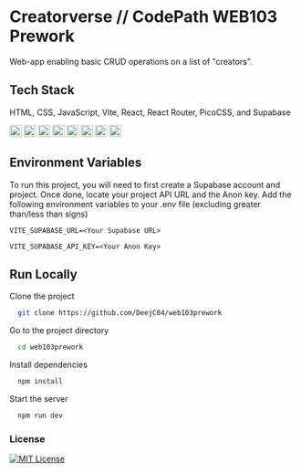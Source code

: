 
# Creatorverse // CodePath WEB103 Prework
Web-app enabling basic CRUD operations on a list of "creators".

## Tech Stack

HTML, CSS, JavaScript, Vite, React, React Router, PicoCSS, and Supabase

<a href="https://github.com/rackt/react-router" title="React Router"><img src="https://github.com/get-icon/geticon/raw/master/icons/react-router.svg" alt="React Router" width="21px" height="21px"></a>
<a href="https://reactjs.org/" title="React"><img src="https://github.com/get-icon/geticon/raw/master/icons/react.svg" alt="React" width="21px" height="21px"></a>
<a href="https://www.w3.org/TR/CSS/" title="CSS3"><img src="https://github.com/get-icon/geticon/raw/master/icons/css-3.svg" alt="CSS3" width="21px" height="21px"></a>
<a href="https://www.w3.org/TR/html5/" title="HTML5"><img src="https://github.com/get-icon/geticon/raw/master/icons/html-5.svg" alt="HTML5" width="21px" height="21px"></a>
<a href="https://developer.mozilla.org/en-US/docs/Web/JavaScript" title="JavaScript"><img src="https://github.com/get-icon/geticon/raw/master/icons/javascript.svg" alt="JavaScript" width="21px" height="21px"></a>
<a href="https://vitejs.dev/" title="Vite"><img src="https://github.com/get-icon/geticon/raw/master/icons/vite.svg" alt="Vite" width="21px" height="21px"></a>
<a href="https://picocss.com/docs/" title="PicoCSS"><img src="https://www.vectorlogo.zone/logos/picocss/picocss-icon.svg" alt="PicoCSS" width="21px" height="21px"></a>
<a href="https://supabase.com/" title="Supabase"><img src="https://seeklogo.com/images/S/supabase-logo-DCC676FFE2-seeklogo.com.png" alt="Supabase" width="21px" height="21px"></a>
## Environment Variables

To run this project, you will need to first create a Supabase account and project. Once done, locate your project API URL and the Anon key. Add the following environment variables to your .env file (excluding greater than/less than signs)

`VITE_SUPABASE_URL=<Your Supabase URL>`

`VITE_SUPABASE_API_KEY=<Your Anon Key>`


## Run Locally

Clone the project

```bash
  git clone https://github.com/DeejC04/web103prework
```

Go to the project directory

```bash
  cd web103prework
```

Install dependencies

```bash
  npm install
```

Start the server

```bash
  npm run dev
```

### License

[![MIT License](https://img.shields.io/badge/License-MIT-green.svg)](https://choosealicense.com/licenses/mit/)


